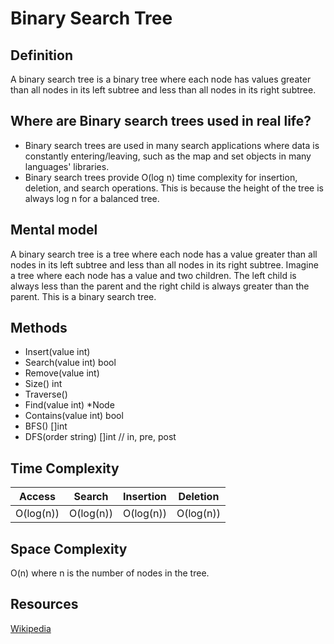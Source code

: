 # Binary Search Tree

## Definition

A binary search tree is a binary tree where each node has values greater than all nodes in its left subtree and less than all nodes in its right subtree.

## Where are Binary search trees used in real life?

- Binary search trees are used in many search applications where data is constantly entering/leaving, such as the map and set objects in many languages' libraries.
- Binary search trees provide O(log n) time complexity for insertion, deletion, and search operations. This is because the height of the tree is always log n for a balanced tree.

## Mental model

A binary search tree is a tree where each node has a value greater than all nodes in its left subtree and less than all nodes in its right subtree.
Imagine a tree where each node has a value and two children. The left child is always less than the parent and the right child is always greater than the parent.
This is a binary search tree.

## Methods

- Insert(value int)
- Search(value int) bool
- Remove(value int)
- Size() int
- Traverse()
- Find(value int) \*Node
- Contains(value int) bool
- BFS() []int
- DFS(order string) []int // in, pre, post

## Time Complexity

|  Access   |  Search   | Insertion | Deletion  |
| :-------: | :-------: | :-------: | :-------: |
| O(log(n)) | O(log(n)) | O(log(n)) | O(log(n)) |

## Space Complexity

O(n) where n is the number of nodes in the tree.

## Resources

[Wikipedia](https://en.wikipedia.org/wiki/Binary_search_tree)
